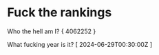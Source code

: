 # Fuck the rankings

Who the hell am I?
{ 4062252 }

What fucking year is it?
[ 2024-06-29T00:30:00Z ]
